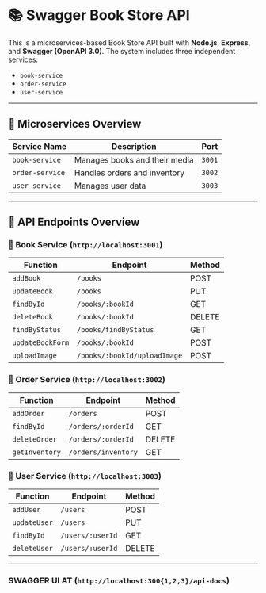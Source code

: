 # 📚 Swagger Book Store API

This is a microservices-based Book Store API built with **Node.js**, **Express**, and **Swagger (OpenAPI 3.0)**. The system includes three independent services:

- `book-service`
- `order-service`
- `user-service`

---

## 🧩 Microservices Overview

| Service Name    | Description                         | Port  |
|-----------------|-------------------------------------|--------|
| `book-service`  | Manages books and their media       | `3001` |
| `order-service` | Handles orders and inventory        | `3002` |
| `user-service`  | Manages user data                   | `3003` |

---

## 🔗 API Endpoints Overview

### 📘 Book Service (`http://localhost:3001`)

| Function         | Endpoint                      | Method |
|------------------|-------------------------------|--------|
| `addBook`        | `/books`                      | POST   |
| `updateBook`     | `/books`                      | PUT    |
| `findById`       | `/books/:bookId`              | GET    |
| `deleteBook`     | `/books/:bookId`              | DELETE |
| `findByStatus`   | `/books/findByStatus`         | GET    |
| `updateBookForm` | `/books/:bookId`              | POST   |
| `uploadImage`    | `/books/:bookId/uploadImage`  | POST   |

### 🛒 Order Service (`http://localhost:3002`)

| Function         | Endpoint            | Method |
|------------------|---------------------|--------|
| `addOrder`       | `/orders`           | POST   |
| `findById`       | `/orders/:orderId`  | GET    |
| `deleteOrder`    | `/orders/:orderId`  | DELETE |
| `getInventory`   | `/orders/inventory` | GET    |

### 👤 User Service (`http://localhost:3003`)

| Function       | Endpoint           | Method |
|----------------|--------------------|--------|
| `addUser`      | `/users`           | POST   |
| `updateUser`   | `/users`           | PUT    |
| `findById`     | `/users/:userId`   | GET    |
| `deleteUser`   | `/users/:userId`   | DELETE |

---


### SWAGGER UI AT (`http://localhost:300{1,2,3}/api-docs`)